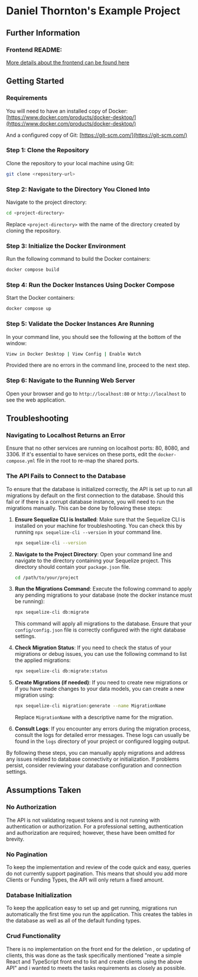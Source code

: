 # Daniel Thornton's Example Project

## Further Information

### Frontend README:

[More details about the frontend can be found here](https://github.com/Daniel-R-Thornton/Work-Example/tree/main/Client)

## Getting Started

### Requirements

You will need to have an installed copy of Docker:
[https://www.docker.com/products/docker-desktop/](https://www.docker.com/products/docker-desktop/)

And a configured copy of Git:
[https://git-scm.com/](https://git-scm.com/)

### Step 1: Clone the Repository

Clone the repository to your local machine using Git:

```bash
git clone <repository-url>
```

### Step 2: Navigate to the Directory You Cloned Into

Navigate to the project directory:

```bash
cd <project-directory>
```

Replace `<project-directory>` with the name of the directory created by cloning the repository.

### Step 3: Initialize the Docker Environment

Run the following command to build the Docker containers:

```bash
docker compose build
```

### Step 4: Run the Docker Instances Using Docker Compose

Start the Docker containers:

```bash
docker compose up
```

### Step 5: Validate the Docker Instances Are Running

In your command line, you should see the following at the bottom of the window:

```bash
View in Docker Desktop | View Config | Enable Watch
```

Provided there are no errors in the command line, proceed to the next step.

### Step 6: Navigate to the Running Web Server

Open your browser and go to `http://localhost:80` or `http://localhost` to see the web application.

## Troubleshooting

### Navigating to Localhost Returns an Error

Ensure that no other services are running on localhost ports: 80, 8080, and 3306. If it's essential to have services on these ports, edit the `docker-compose.yml` file in the root to re-map the shared ports.

### The API Fails to Connect to the Database

To ensure that the database is initialized correctly, the API is set up to run all migrations by default on the first connection to the database. Should this fail or if there is a corrupt database instance, you will need to run the migrations manually. This can be done by following these steps:

1. **Ensure Sequelize CLI is Installed**: Make sure that the Sequelize CLI is installed on your machine for troubleshooting. You can check this by running `npx sequelize-cli --version` in your command line.

   ```bash
   npx sequelize-cli --version
   ```

2. **Navigate to the Project Directory**: Open your command line and navigate to the directory containing your Sequelize project. This directory should contain your `package.json` file.

   ```bash
   cd /path/to/your/project
   ```

3. **Run the Migrations Command**: Execute the following command to apply any pending migrations to your database (note the docker instance must be running):

   ```bash
   npx sequelize-cli db:migrate
   ```

   This command will apply all migrations to the database. Ensure that your `config/config.json` file is correctly configured with the right database settings.

4. **Check Migration Status**: If you need to check the status of your migrations or debug issues, you can use the following command to list the applied migrations:

   ```bash
   npx sequelize-cli db:migrate:status
   ```

5. **Create Migrations (if needed)**: If you need to create new migrations or if you have made changes to your data models, you can create a new migration using:

   ```bash
   npx sequelize-cli migration:generate --name MigrationName
   ```

   Replace `MigrationName` with a descriptive name for the migration.

6. **Consult Logs**: If you encounter any errors during the migration process, consult the logs for detailed error messages. These logs can usually be found in the `logs` directory of your project or configured logging output.

By following these steps, you can manually apply migrations and address any issues related to database connectivity or initialization. If problems persist, consider reviewing your database configuration and connection settings.

## Assumptions Taken

### No Authorization

The API is not validating request tokens and is not running with authentication or authorization. For a professional setting, authentication and authorization are required; however, these have been omitted for brevity.

### No Pagination

To keep the implementation and review of the code quick and easy, queries do not currently support pagination. This means that should you add more Clients or Funding Types, the API will only return a fixed amount.

### Database Initialization

To keep the application easy to set up and get running, migrations run automatically the first time you run the application. This creates the tables in the database as well as all of the default funding types.

### Crud Functionality

There is no implementation on the front end for the deletion , or updating of clients, this was done as the task specifically mentioned "reate a simple React and TypeScript front end to list and create clients using the above API" and i wanted to meets the tasks requirements as closely as possible.
